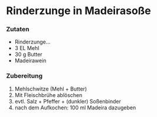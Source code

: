 # Rinderzunge in Madeirasoße

### Zutaten

- Rinderzunge...
- 3 EL Mehl
- 30 g Butter
- Madeirawein

### Zubereitung

1. Mehlschwitze (Mehl + Butter)
2. Mit Fleischbrühe ablöschen
3. evtl. Salz + Pfeffer + (dunkler) Soßenbinder
4. nach dem Aufkochen: 100 ml Madeira dazugeben